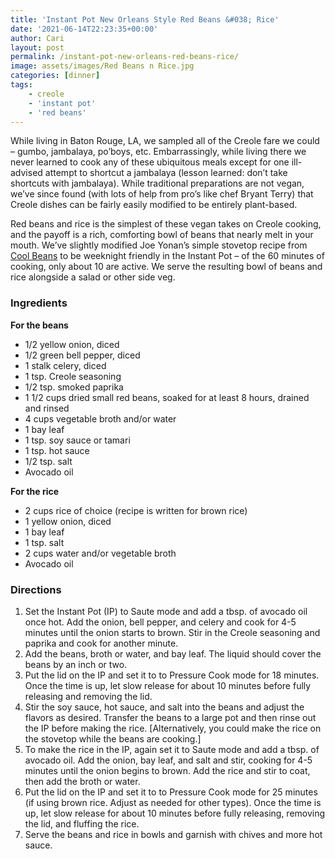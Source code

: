 ```yaml
---
title: 'Instant Pot New Orleans Style Red Beans &#038; Rice'
date: '2021-06-14T22:23:35+00:00'
author: Cari
layout: post
permalink: /instant-pot-new-orleans-red-beans-rice/
image: assets/images/Red Beans n Rice.jpg
categories: [dinner]
tags:
    - creole
    - 'instant pot'
    - 'red beans'
---
```


While living in Baton Rouge, LA, we sampled all of the Creole fare we could – gumbo, jambalaya, po’boys, etc. Embarrassingly, while living there we never learned to cook any of these ubiquitous meals except for one ill-advised attempt to shortcut a jambalaya (lesson learned: don’t take shortcuts with jambalaya). While traditional preparations are not vegan, we’ve since found (with lots of help from pro’s like chef Bryant Terry) that Creole dishes can be fairly easily modified to be entirely plant-based.

Red beans and rice is the simplest of these vegan takes on Creole cooking, and the payoff is a rich, comforting bowl of beans that nearly melt in your mouth. We’ve slightly modified Joe Yonan’s simple stovetop recipe from [Cool Beans](https://www.joeyonan.com/my-books/) to be weeknight friendly in the Instant Pot – of the 60 minutes of cooking, only about 10 are active. We serve the resulting bowl of beans and rice alongside a salad or other side veg.

<h3> Ingredients </h3>

**For the beans**
- 1/2 yellow onion, diced
- 1/2 green bell pepper, diced
- 1 stalk celery, diced
- 1 tsp. Creole seasoning
- 1/2 tsp. smoked paprika
- 1 1/2 cups dried small red beans, soaked for at least 8 hours, drained and rinsed
- 4 cups vegetable broth and/or water
- 1 bay leaf
- 1 tsp. soy sauce or tamari
- 1 tsp. hot sauce
- 1/2 tsp. salt
- Avocado oil

**For the rice**
- 2 cups rice of choice (recipe is written for brown rice)
- 1 yellow onion, diced
- 1 bay leaf
- 1 tsp. salt
- 2 cups water and/or vegetable broth
- Avocado oil

<h3> Directions </h3>

1. Set the Instant Pot (IP) to Saute mode and add a tbsp. of avocado oil once hot. Add the onion, bell pepper, and celery and cook for 4-5 minutes until the onion starts to brown. Stir in the Creole seasoning and paprika and cook for another minute.
2. Add the beans, broth or water, and bay leaf. The liquid should cover the beans by an inch or two.
3. Put the lid on the IP and set it to to Pressure Cook mode for 18 minutes. Once the time is up, let slow release for about 10 minutes before fully releasing and removing the lid.
4. Stir the soy sauce, hot sauce, and salt into the beans and adjust the flavors as desired. Transfer the beans to a large pot and then rinse out the IP before making the rice. \[Alternatively, you could make the rice on the stovetop while the beans are cooking.\]
5. To make the rice in the IP, again set it to Saute mode and add a tbsp. of avocado oil. Add the onion, bay leaf, and salt and stir, cooking for 4-5 minutes until the onion begins to brown. Add the rice and stir to coat, then add the broth or water.
6. Put the lid on the IP and set it to to Pressure Cook mode for 25 minutes (if using brown rice. Adjust as needed for other types). Once the time is up, let slow release for about 10 minutes before fully releasing, removing the lid, and fluffing the rice.
7. Serve the beans and rice in bowls and garnish with chives and more hot sauce.